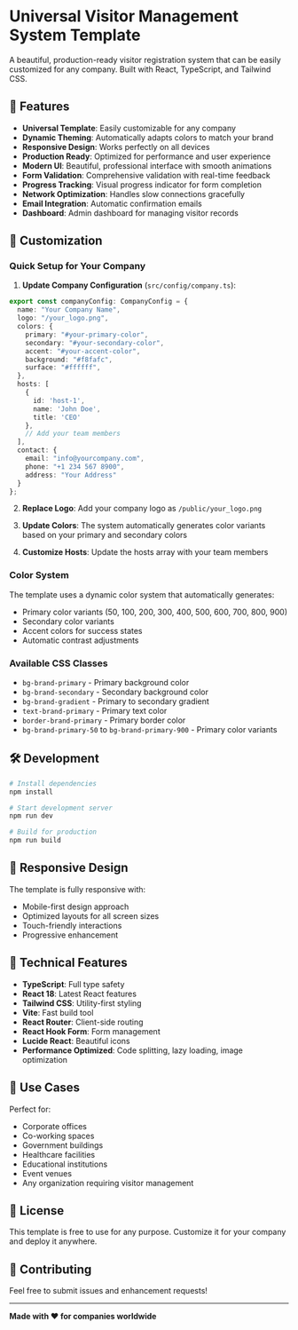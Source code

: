 # Universal Visitor Management System Template

A beautiful, production-ready visitor registration system that can be easily customized for any company. Built with React, TypeScript, and Tailwind CSS.

## 🚀 Features

- **Universal Template**: Easily customizable for any company
- **Dynamic Theming**: Automatically adapts colors to match your brand
- **Responsive Design**: Works perfectly on all devices
- **Production Ready**: Optimized for performance and user experience
- **Modern UI**: Beautiful, professional interface with smooth animations
- **Form Validation**: Comprehensive validation with real-time feedback
- **Progress Tracking**: Visual progress indicator for form completion
- **Network Optimization**: Handles slow connections gracefully
- **Email Integration**: Automatic confirmation emails
- **Dashboard**: Admin dashboard for managing visitor records

## 🎨 Customization

### Quick Setup for Your Company

1. **Update Company Configuration** (`src/config/company.ts`):
```typescript
export const companyConfig: CompanyConfig = {
  name: "Your Company Name",
  logo: "/your_logo.png",
  colors: {
    primary: "#your-primary-color",
    secondary: "#your-secondary-color",
    accent: "#your-accent-color",
    background: "#f8fafc",
    surface: "#ffffff",
  },
  hosts: [
    {
      id: 'host-1',
      name: 'John Doe',
      title: 'CEO'
    },
    // Add your team members
  ],
  contact: {
    email: "info@yourcompany.com",
    phone: "+1 234 567 8900",
    address: "Your Address"
  }
};
```

2. **Replace Logo**: Add your company logo as `/public/your_logo.png`

3. **Update Colors**: The system automatically generates color variants based on your primary and secondary colors

4. **Customize Hosts**: Update the hosts array with your team members

### Color System

The template uses a dynamic color system that automatically generates:
- Primary color variants (50, 100, 200, 300, 400, 500, 600, 700, 800, 900)
- Secondary color variants
- Accent colors for success states
- Automatic contrast adjustments

### Available CSS Classes

- `bg-brand-primary` - Primary background color
- `bg-brand-secondary` - Secondary background color
- `bg-brand-gradient` - Primary to secondary gradient
- `text-brand-primary` - Primary text color
- `border-brand-primary` - Primary border color
- `bg-brand-primary-50` to `bg-brand-primary-900` - Primary color variants

## 🛠️ Development

```bash
# Install dependencies
npm install

# Start development server
npm run dev

# Build for production
npm run build
```

## 📱 Responsive Design

The template is fully responsive with:
- Mobile-first design approach
- Optimized layouts for all screen sizes
- Touch-friendly interactions
- Progressive enhancement

## 🔧 Technical Features

- **TypeScript**: Full type safety
- **React 18**: Latest React features
- **Tailwind CSS**: Utility-first styling
- **Vite**: Fast build tool
- **React Router**: Client-side routing
- **React Hook Form**: Form management
- **Lucide React**: Beautiful icons
- **Performance Optimized**: Code splitting, lazy loading, image optimization

## 🎯 Use Cases

Perfect for:
- Corporate offices
- Co-working spaces
- Government buildings
- Healthcare facilities
- Educational institutions
- Event venues
- Any organization requiring visitor management

## 📄 License

This template is free to use for any purpose. Customize it for your company and deploy it anywhere.

## 🤝 Contributing

Feel free to submit issues and enhancement requests!

---

**Made with ❤️ for companies worldwide**